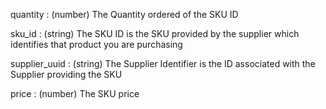 quantity
: (number) The Quantity ordered of the SKU ID


sku_id
: (string) The SKU ID is the SKU provided by the supplier which identifies that product you are purchasing

supplier_uuid
: (string) The Supplier Identifier is the ID associated with the Supplier providing the SKU

price
: (number) The SKU price